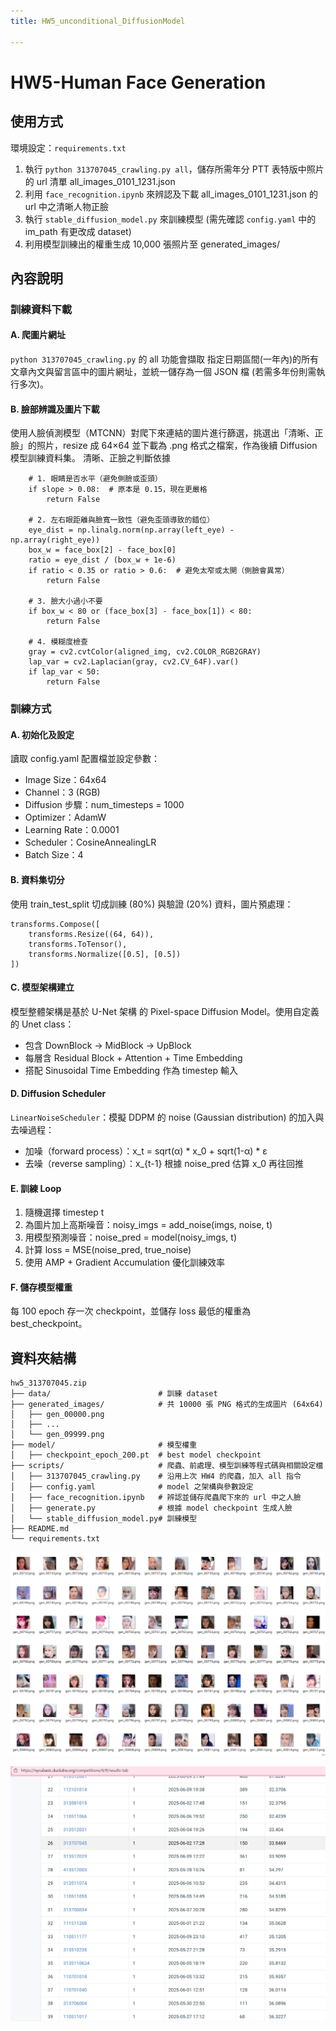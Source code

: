 ```yaml
---
title: HW5_unconditional_DiffusionModel

---
```


# HW5-Human Face Generation

## 使用方式
環境設定：`requirements.txt`
1. 執行 `python 313707045_crawling.py all`，儲存所需年分 PTT 表特版中照片的 url 清單 all_images_0101_1231.json
2. 利用 `face_recognition.ipynb` 來辨認及下載 all_images_0101_1231.json 的 url 中之清晰人物正臉
3. 執行 `stable_diffusion_model.py` 來訓練模型 (需先確認 `config.yaml` 中的 im_path 有更改成 dataset)
4. 利用模型訓練出的權重生成 10,000 張照片至 generated_images/

## 內容說明
### 訓練資料下載
#### A. 爬圖片網址
`python 313707045_crawling.py` 的 all 功能會擷取 指定日期區間(一年內)的所有文章內文與留言區中的圖片網址，並統一儲存為一個 JSON 檔 (若需多年份則需執行多次)。

#### B. 臉部辨識及圖片下載
使用人臉偵測模型（MTCNN）對爬下來連結的圖片進行篩選，挑選出「清晰、正臉」的照片，resize 成 64×64 並下載為 .png 格式之檔案，作為後續 Diffusion 模型訓練資料集。
清晰、正臉之判斷依據
```
    # 1. 眼睛是否水平（避免側臉或歪頭）
    if slope > 0.08:  # 原本是 0.15，現在更嚴格
        return False

    # 2. 左右眼距離與臉寬一致性（避免歪頭導致的錯位）
    eye_dist = np.linalg.norm(np.array(left_eye) - np.array(right_eye))
    box_w = face_box[2] - face_box[0]
    ratio = eye_dist / (box_w + 1e-6)
    if ratio < 0.35 or ratio > 0.6:  # 避免太窄或太開（側臉會異常）
        return False

    # 3. 臉大小過小不要
    if box_w < 80 or (face_box[3] - face_box[1]) < 80:
        return False

    # 4. 模糊度檢查
    gray = cv2.cvtColor(aligned_img, cv2.COLOR_RGB2GRAY)
    lap_var = cv2.Laplacian(gray, cv2.CV_64F).var()
    if lap_var < 50:
        return False
```

### 訓練方式

#### A. 初始化及設定
讀取 config.yaml 配置檔並設定參數：
- Image Size：64x64
- Channel：3 (RGB)
- Diffusion 步驟：num_timesteps = 1000
- Optimizer：AdamW
- Learning Rate：0.0001
- Scheduler：CosineAnnealingLR
- Batch Size：4

#### B. 資料集切分
使用 train_test_split 切成訓練 (80%) 與驗證 (20%) 資料，圖片預處理：
```
transforms.Compose([
    transforms.Resize((64, 64)),
    transforms.ToTensor(),
    transforms.Normalize([0.5], [0.5])
])
```

#### C. 模型架構建立
模型整體架構是基於 U-Net 架構 的 Pixel-space Diffusion Model。使用自定義的 Unet class：
- 包含 DownBlock → MidBlock → UpBlock
- 每層含 Residual Block + Attention + Time Embedding
- 搭配 Sinusoidal Time Embedding 作為 timestep 輸入

#### D. Diffusion Scheduler
`LinearNoiseScheduler`：模擬 DDPM 的 noise (Gaussian distribution) 的加入與去噪過程：
- 加噪（forward process）：x_t = sqrt(α) * x_0 + sqrt(1-α) * ε
- 去噪（reverse sampling）：x_{t-1} 根據 noise_pred 估算 x_0 再往回推


#### E. 訓練 Loop

1. 隨機選擇 timestep t
2. 為圖片加上高斯噪音：noisy_imgs = add_noise(imgs, noise, t)
3. 用模型預測噪音：noise_pred = model(noisy_imgs, t)
4. 計算 loss = MSE(noise_pred, true_noise)
5. 使用 AMP + Gradient Accumulation 優化訓練效率

#### F. 儲存模型權重
每 100 epoch 存一次 checkpoint，並儲存 loss 最低的權重為 best_checkpoint。

## 資料夾結構
```
hw5_313707045.zip
├── data/                        # 訓練 dataset
├── generated_images/            # 共 10000 張 PNG 格式的生成圖片 (64x64)
│   ├── gen_00000.png
│   ├── ...
│   └── gen_09999.png
├── model/                       # 模型權重
│   ├── checkpoint_epoch_200.pt  # best model checkpoint
├── scripts/                     # 爬蟲、前處理、模型訓練等程式碼與相關設定檔
│   ├── 313707045_crawling.py    # 沿用上次 HW4 的爬蟲，加入 all 指令
│   ├── config.yaml              # model 之架構與參數設定
│   ├── face_recognition.ipynb   # 辨認並儲存爬蟲爬下來的 url 中之人臉
│   ├── generate.py              # 根據 model checkpoint 生成人臉
│   └── stable_diffusion_model.py# 訓練模型
├── README.md
└── requirements.txt
```
[![Result Preview](result_preview.png)](https://github.com/313707045FangShuo/Generative_AI/blob/75fd63193a26a0726970c169b1c92b61668301da/GAI_HW5_unconditional_DiffusionModel/result_preview.png)

[![Competetion Result: 26th of 100](competetion_result.png)](https://github.com/313707045FangShuo/Generative_AI/blob/75fd63193a26a0726970c169b1c92b61668301da/GAI_HW5_unconditional_DiffusionModel/competetion_result.png)
